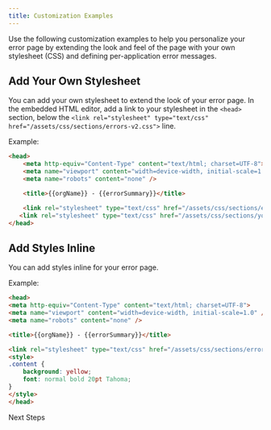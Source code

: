 ```yaml
---
title: Customization Examples
---
```

Use the following customization examples to help you personalize your error page by extending the look and feel of the page with your own stylesheet (CSS) and defining per-application error messages.

## Add Your Own Stylesheet
You can add your own stylesheet to extend the look of your error page. In the embedded HTML editor, add a link to your stylesheet in the `<head>` section, below the  `<link rel="stylesheet" type="text/css" href="/assets/css/sections/errors-v2.css">` line.

Example:

```html
<head>
    <meta http-equiv="Content-Type" content="text/html; charset=UTF-8">
    <meta name="viewport" content="width=device-width, initial-scale=1.0" />
    <meta name="robots" content="none" />

    <title>{{orgName}} - {{errorSummary}}</title>

    <link rel="stylesheet" type="text/css" href="/assets/css/sections/errors-v2.css">
   <link rel="stylesheet" type="text/css" href="/assets/css/sections/yourstylesheet.css">
</head>
```

## Add Styles Inline
You can add styles inline for your error page.

Example:
```html
<head>
<meta http-equiv="Content-Type" content="text/html; charset=UTF-8">
<meta name="viewport" content="width=device-width, initial-scale=1.0" />
<meta name="robots" content="none" />

<title>{{orgName}} - {{errorSummary}}</title>

<link rel="stylesheet" type="text/css" href="/assets/css/sections/errors-v2.css">
<style>
.content {
    background: yellow;
    font: normal bold 20pt Tahoma;
}      
</style>
</head>
```

<NextSectionLink>Next Steps</NextSectionLink>